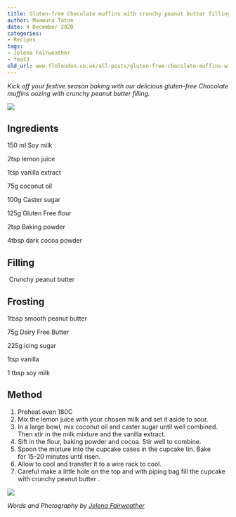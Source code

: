 ```yaml
---
title: Gluten-free Chocolate muffins with crunchy peanut butter filling
author: Maawura Totoe
date: 4 December 2020
categories:
- Recipes
tags:
- Jelena Fairweather
- feat3
old_url: www.flolondon.co.uk/all-posts/gluten-free-chocolate-muffins-with-crunchy-peanut-butter-filling.html
---
```


*Kick off your festive season baking with our delicious gluten-free Chocolate muffins oozing with crunchy peanut butter filling.*

![](https://images.squarespace-cdn.com/content/v1/5c9534c4af4683461d462c6b/1602437175480-V1Y2PV9DWQHX5JU1OG68/D7C7736C-70B4-49F3-8579-C91612E38399.jpeg)

## **Ingredients**

150 ml Soy milk

2tsp lemon juice

1tsp vanilla extract

75g coconut oil

100g Caster sugar

125g Gluten Free flour

2tsp Baking powder

4tbsp dark cocoa powder

## **Filling**

 Crunchy peanut butter

## **Frosting**

1tbsp smooth peanut butter

75g Dairy Free Butter

225g icing sugar

1tsp vanilla

1 tbsp soy milk

## **Method**

1. Preheat oven 180C
2. Mix the lemon juice with your chosen milk and set it aside to sour.
3. In a large bowl, mix coconut oil and caster sugar until well combined. Then stir in the milk mixture and the vanilla extract.
4. Sift in the flour, baking powder and cocoa. Stir well to combine.
5. Spoon the mixture into the cupcake cases in the cupcake tin. Bake for 15-20 minutes until risen.
6. Allow to cool and transfer it to a wire rack to cool.
7. Careful make a little hole on the top and with piping bag fill the cupcake with crunchy peanut butter .

![](https://images.squarespace-cdn.com/content/v1/5c9534c4af4683461d462c6b/1602437202737-SJ2JEY6MGU4WMVWFEC3W/80B43154-C72C-4A37-B797-B33E38D4C0F4.jpeg)

*Words and Photography by* [*Jelena Fairweather*](https://www.flolondon.co.uk/about-1/jelena-fairweather-of-into-trends)